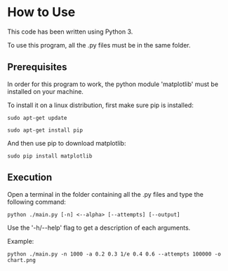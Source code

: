 # How to Use

This code has been written using Python 3.

To use this program, all the .py files must be in the same folder.

## Prerequisites

In order for this program to work, the python module 'matplotlib' must be installed on your machine.

To install it on a linux distribution, first make sure pip is installed:

```commandline
sudo apt-get update
```

```commandline
sudo apt-get install pip
```

And then use pip to download matplotlib:

```commandline
sudo pip install matplotlib
```

## Execution

Open a terminal in the folder containing all the .py files and type the following command:

```commandline
python ./main.py [-n] <--alpha> [--attempts] [--output]  
```

Use the '-h/--help' flag to get a description of each arguments.

Example:

```commandline
python ./main.py -n 1000 -a 0.2 0.3 1/e 0.4 0.6 --attempts 100000 -o chart.png
```

